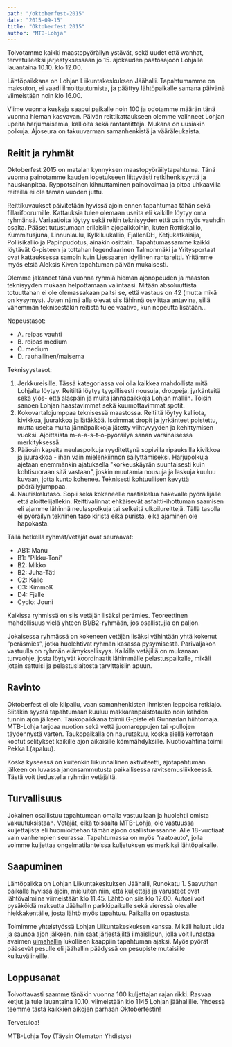 ```yaml
---
path: "/oktoberfest-2015"
date: "2015-09-15"
title: "Oktoberfest 2015"
author: "MTB-Lohja"
---
```

Toivotamme kaikki maastopyöräilyn ystävät, sekä uudet että wanhat, tervetulleeksi järjestyksessään jo 15. ajokauden päätösajoon Lohjalle lauantaina 10.10. klo 12.00.

Lähtöpaikkana on Lohjan Liikuntakeskuksen Jäähalli. Tapahtumamme on maksuton, ei vaadi ilmoittautumista, ja päättyy lähtöpaikalle samana päivänä viimeistään noin klo 16.00.

Viime vuonna kuskeja saapui paikalle noin 100 ja odotamme määrän tänä vuonna hieman kasvavan. Päivän reittikattaukseen olemme valinneet Lohjan upeita harjumaisemia, kallioita sekä rantaraitteja. Mukana on uusiakin polkuja. Ajoseura on takuuvarman samanhenkistä ja vääräleukaista.

## Reitit ja ryhmät

Oktoberfest 2015 on matalan kynnyksen maastopyöräilytapahtuma. Tänä vuonna painotamme kauden lopetukseen liittyvästi retkihenkisyyttä ja hauskanpitoa. Ryppotsainen kihnuttaminen painovoimaa ja pitoa uhkaavilla reiteillä ei ole tämän vuoden juttu. 

Reittikuvaukset päivitetään hyvissä ajoin ennen tapahtumaa tähän sekä fillarifoorumille. Kattauksia tulee olemaan useita eli kaikille löytyy oma ryhmänsä. Variaatioita löytyy sekä reitin teknisyyden että osin myös vauhdin osalta. Pääset tutustumaan erilaisiin ajopaikkoihin, kuten Rottiskallio, Kummitusjuna, Linnunlaulu, Kylkiluukallio, FjallenDH, Ketjukatkaisija, Poliisikallio ja Papinpudotus, ainakin osittain. Tapahtumassamme kaikki löytävät G-pisteen ja tottahan legendaarinen Talmonmäki ja Yritysportaat ovat kattauksessa samoin kuin Liessaaren idyllinen rantareitti. Yritämme myös etsiä Aleksis Kiven tapahtuman päivän mukaisesti.

Olemme jakaneet tänä vuonna ryhmiä hieman ajonopeuden ja maaston teknisyyden mukaan helpottamaan valintaasi. Mitään absoluuttista totuuttahan ei ole olemassakaan paitsi se, että vastaus on 42 (mutta mikä on kysymys). Joten nämä alla olevat siis lähinnä osviittaa antavina, sillä vähemmän teknisestäkin reitistä tulee vaativa, kun nopeutta lisätään...

Nopeustasot:

- A. reipas vauhti
- B. reipas medium
- C. medium
- D. rauhallinen/maisema
 
Teknisyystasot:

1. Jerkkureisille. Tässä kategoriassa voi olla kaikkea mahdollista mitä Lohjalta löytyy. Reitiltä löytyy tyypillisesti nousuja, droppeja, jyrkänteitä sekä ylös- että alaspäin ja muita jännäpaikkoja Lohjan malliin. Toisin sanoen Lohjan haastavimmat sekä kuumottavimmat spotit.
1. Kokovartalojumppaa teknisessä maastossa. Reitiltä löytyy kalliota, kivikkoa, juurakkoa ja lätäkköä. Isoimmat dropit ja jyrkänteet poistettu, mutta useita muita jännäpaikkoja jätetty viihtyvyyden ja kehittymisen vuoksi. Ajoittaista m-a-a-s-t-o-pyöräilyä sanan varsinaisessa merkityksessä.
1. Pääosin kapeita neulaspolkuja ryyditettynä sopivilla ripauksilla kivikkoa ja juurakkoa - ihan vain mielenkiinnon säilyttämiseksi. Harjupolkuja ajetaan enemmänkin ajatuksella "korkeuskäyrän suuntaisesti kuin kohtisuoraan sitä vastaan", joskin muutamia nousuja ja laskuja kuuluu kuvaan, jotta kunto kohenee. Teknisesti kohtuullisen kevyttä pööräilyjumppaa.
1. Nautiskelutaso. Sopii sekä kokeneelle naatiskelua hakevalle pyöräilijälle että aloittelijallekin. Reittivalinnat ehkäisevät asfaltti-ihottuman saamisen eli ajamme lähinnä neulaspolkuja tai selkeitä ulkoilureittejä. Tällä tasolla ei pyöräilyn tekninen taso kiristä eikä purista, eikä ajaminen ole hapokasta.
 
Tällä hetkellä ryhmät/vetäjät ovat seuraavat:

- AB1: Manu
- B1: "Pikku-Toni"
- B2: Mikko
- B2: Juha-Täti
- C2: Kalle
- C3: KimmoK
- D4: Fjalle
- Cyclo: Jouni

Kaikissa ryhmissä on siis vetäjän lisäksi perämies. Teoreettinen mahdollisuus vielä yhteen B1/B2-ryhmään, jos osallistujia on paljon.
 

Jokaisessa ryhmässä on kokeneen vetäjän lisäksi vähintään yhtä kokenut ”peräsmies”, jotka huolehtivat ryhmän kasassa pysymisestä. Parivaljakon vastuulla on ryhmän elämyksellisyys. Kaikilla vetäjillä on mukanaan turvaohje, josta löytyvät koordinaatit lähimmälle pelastuspaikalle, mikäli jotain sattuisi ja pelastuslaitosta tarvittaisiin apuun.

## Ravinto

Oktoberfest ei ole kilpailu, vaan samanhenkisten ihmisten leppoisa retkiajo. Siitäkin syystä tapahtumaan kuuluu makkaranpaistotauko noin kahden tunnin ajon jälkeen. Taukopaikkana toimii G-piste eli Gunnarlan hiihtomaja. MTB-Lohja tarjoaa nuotion sekä vettä juomareppujen tai -pullojen täydennystä varten. Taukopaikalla on naurutakuu, koska siellä kerrotaan kootut selitykset kaikille ajon aikaisille kömmähdyksille. Nuotiovahtina toimii Pekka L(apaluu).

Koska kyseessä on kuitenkin liikunnallinen aktiviteetti, ajotapahtuman jälkeen on luvassa janonsammutusta paikallisessa ravitsemusliikkeessä. Tästä voit tiedustella ryhmän vetäjältä.

## Turvallisuus

Jokainen osallistuu tapahtumaan omalla vastuullaan ja huolehtii omista vakuutuksistaan. Vetäjät, eikä toisaalta MTB-Lohja, ole vastuussa kuljettajista eli huomioittehan tämän ajoon osallistuessanne. Alle 18-vuotiaat vain vanhempien seurassa. Tapahtumassa on myös ”raatoauto”, jolla voimme kuljettaa ongelmatilanteissa kuljetuksen esimerkiksi lähtöpaikalle.

## Saapuminen

Lähtöpaikka on Lohjan Liikuntakeskuksen Jäähalli, Runokatu 1. Saavuthan paikalle hyvissä ajoin, mieluiten niin, että kuljettaja ja varusteet ovat lähtövalmiina viimeistään klo 11.45. Lähtö on siis klo 12.00. Autosi voit pysäköidä maksutta Jäähallin parkkipaikalle sekä vieressä olevalle hiekkakentälle, josta lähtö myös tapahtuu. Paikalla on opastusta.

Toimimme yhteistyössä Lohjan Liikuntakeskuksen kanssa. Mikäli haluat uida ja saunoa ajon jälkeen, niin saat järjestäjiltä ilmaislipun, jolla voit lunastaa avaimen [uimahallin](http://www.neidonkeidas.fi/) lukollisen kaappiin tapahtuman ajaksi. Myös pyörät pääsevät pesulle eli jäähallin päädyssä on pesupiste mutaisille kulkuvälineille.

## Loppusanat

Toivottavasti saamme tänäkin vuonna 100 kuljettajan rajan rikki. Rasvaa ketjut ja tule lauantaina 10.10. viimeistään klo 1145 Lohjan jäähallille. Yhdessä teemme tästä kaikkien aikojen parhaan Oktoberfestin! 

Tervetuloa!

MTB-Lohja Toy (Täysin Olematon Yhdistys)